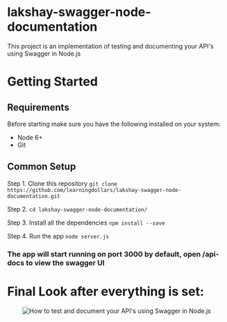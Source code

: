 # lakshay-swagger-node-documentation
This project is an implementation of testing and documenting your API's using Swagger in Node.js
<br>
# Getting Started

## Requirements
Before starting make sure you have the following installed on your system: 
* Node 6+
* Git

## Common Setup
Step 1. Clone this repository
``` git clone https://github.com/learningdollars/lakshay-swagger-node-documentation.git ```

Step 2. ``` cd lakshay-swagger-node-documentation/ ```

Step 3. Install all the dependencies
``` npm install --save ```

Step 4. Run the app 
``` node server.js ```

### The app will start running on port 3000 by default, open /api-docs to view the swagger UI

# Final Look after everything is set: 
<p align = "center" >
  <img src="https://i.ibb.co/8X1McTf/Screenshot-463.png" alt="How to test and document your API's using Swagger in Node.js">
</p>

